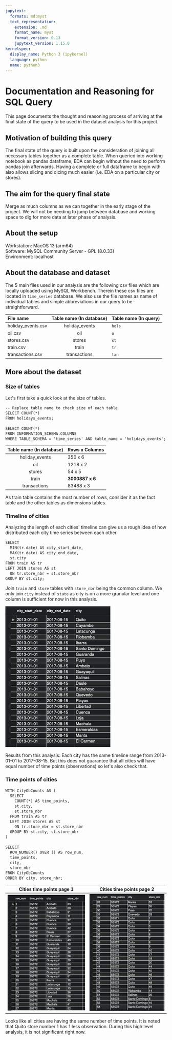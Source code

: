 ```yaml
---
jupytext:
  formats: md:myst
  text_representation:
    extension: .md
    format_name: myst
    format_version: 0.13
    jupytext_version: 1.15.0
kernelspec:
  display_name: Python 3 (ipykernel)
  language: python
  name: python3
---
```


# Documentation and Reasoning for SQL Query

This page documents the thought and reasoning process of arriving at the final state of the query to be used in the dataset analysis for this project.

## Motivation of building this query
The final state of the query is built upon the consideration of joining all necessary tables together as a complete table. When queried into working notebook as pandas dataframe, EDA can begin without the need to perform pandas join afterwards. Having a complete or full dataframe to begin with also allows slicing and dicing much easier (i.e. EDA on a particular city or stores).

## The aim for the query final state
Merge as much columns as we can together in the early stage of the project. We will not be needing to jump between database and working space to dig for more data at later phase of analysis. 

## About the setup

Workstation: MacOS 13 (arm64)<br>
Software: MySQL Community Server - GPL (8.0.33)<br>
Environment: localhost

## About the database and dataset

The 5 main files used in our analysis are the following csv files which are locally uploaded using MySQL Workbench. Therein these csv files are located in `time_series` database. We also use the file names as name of individual tables and simple abbreviations in our query to be straightforward.


| File name | Table name (In database) | Table name (In query)
| :--- | :---: | :---
| holiday_events.csv | holiday_events | `hols`
| oil.csv | oil | `o`
| stores.csv | stores | `st`
| train.csv | train | `tr`
| transactions.csv | transactions | `txn`

## More about the dataset

### Size of tables

Let's first take a quick look at the size of tables.

```{code-cell}
-- Replace table name to check size of each table
SELECT COUNT(*)
FROM holidays_events;

SELECT COUNT(*) 
FROM INFORMATION_SCHEMA.COLUMNS
WHERE TABLE_SCHEMA = 'time_series' AND table_name = 'holidays_events';
```

| Table name (In database) | Rows x Columns
| :---: | :---
| holiday_events | 350 x 6
| oil | 1218 x 2
| stores | 54 x 5
| train | **3000887 x 6**
| transactions | 83488 x 3

As train table contains the most number of rows, consider it as the fact table and the other tables as dimensions tables.

### Timeline of cities
Analyzing the length of each cities' timeline can give us a rough idea of how distributed each city time series between each other.

```{code-cell}
SELECT
  MIN(tr.date) AS city_start_date,
  MAX(tr.date) AS city_end_date,
  st.city
FROM train AS tr
LEFT JOIN stores AS st
  ON tr.store_nbr = st.store_nbr
GROUP BY st.city;
```

Join `train` and `store` tables with `store_nbr` being the common column. We only join `city` instead of `state` as city is on a more granular level and one column is sufficient for now in this analysis.

![city_timeline](img/city_timeline.png)

Results from this analysis: Each city has the same timeline range from 2013-01-01 to 2017-08-15. But this does not guarantee that all cities will have equal number of time points (observations) so let's also check that.

### Time points of cities
```{code-cell}
WITH CityObCounts AS (
  SELECT
    COUNT(*) AS time_points,
    st.city,
    st.store_nbr
  FROM train AS tr
  LEFT JOIN stores AS st
    ON tr.store_nbr = st.store_nbr
  GROUP BY st.city, st.store_nbr
)

SELECT
  ROW_NUMBER() OVER () AS row_num,
  time_points,
  city,
  store_nbr
FROM CityObCounts
ORDER BY city, store_nbr;
```

| Cities time points page 1 | Cities time points page 2
:-------------------------:|:-------------------------:
![Cities time points page 1](img/cities_time_points_page_1.png) | ![Cities time points page 2](img/cities_time_points_page_2.png)

Looks like all cities are having the same number of time points. It is noted that Quito store number 1 has 1 less observation. During this high level analysis, it is not significant right now.